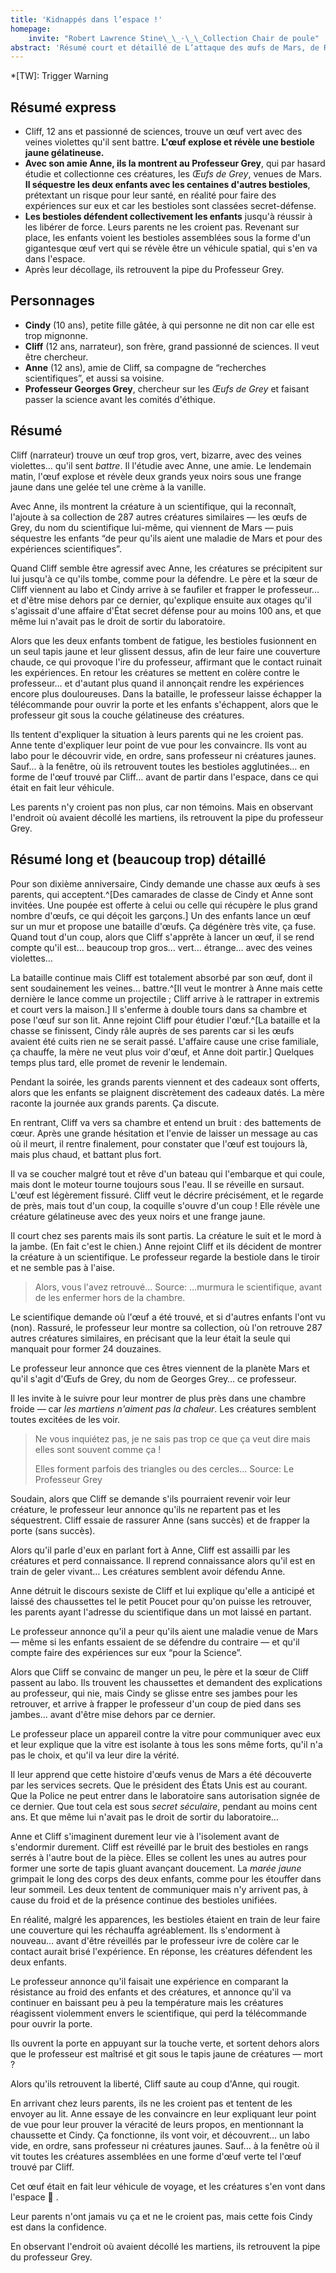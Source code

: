 ```yaml
---
title: 'Kidnappés dans l’espace !'
homepage:
    invite: "Robert Lawrence Stine\_\_·\_\_Collection Chair de poule"
abstract: 'Résumé court et détaillé de L’attaque des œufs de Mars, de Robert Lawrence Stine dans la collection Chair de Poule !'
---
```


<!--[[a]]
| Cette page résume [l'_Horrifique Histoire Hors Série “Chaire de poule”_](https://www.twitch.tv/videos/2000708744?t=01h32m15s) diffusée par Vincent Chabrette le dimanche 10 décembre 2023.
|
| **Si vous souhaitez écouter la rediffusion ou lire la nouvelle, ne lisez pas ce qui suit, toute l’histoire vous y est divulgâchée !**
-->

*[TW]: Trigger Warning

## Résumé express

- Cliff, 12 ans et passionné de sciences, trouve un œuf vert avec des veines violettes qu'il sent battre. **L'œuf explose et révèle une bestiole jaune gélatineuse.**
- **Avec son amie Anne, ils la montrent au Professeur Grey**, qui par hasard étudie et collectionne ces créatures, les _Œufs de Grey_, venues de Mars. **Il séquestre les deux enfants avec les centaines d'autres bestioles**, prétextant un risque pour leur santé, en réalité pour faire des expériences sur eux et car les bestioles sont classées secret-défense.
- **Les bestioles défendent collectivement les enfants** jusqu'à réussir à les libérer de force. Leurs parents ne les croient pas. Revenant sur place, les enfants voient les bestioles assemblées sous la forme d'un gigantesque œuf vert qui se révèle être un véhicule spatial, qui s'en va dans l'espace.
- Après leur décollage, ils retrouvent la pipe du Professeur Grey.

## Personnages

- **Cindy** (10 ans), petite fille gâtée, à qui personne ne dit non car elle est trop mignonne.
- **Cliff** (12 ans, narrateur), son frère, grand passionné de sciences. Il veut être chercheur.
- **Anne** (12 ans), amie de Cliff, sa compagne de “recherches scientifiques”, et aussi sa voisine.
- **Professeur Georges Grey**, chercheur sur les _Œufs de Grey_ et faisant passer la science avant les comités d'éthique.

## Résumé

Cliff (narrateur) trouve un œuf trop gros, vert, bizarre, avec des veines violettes… qu'il sent *battre*. Il l'étudie avec Anne, une amie. Le lendemain matin, l'œuf explose et révèle deux grands yeux noirs sous une frange jaune dans une gelée tel une crème à la vanille.

Avec Anne, ils montrent la créature à un scientifique, qui la reconnaît, l'ajoute à sa collection de 287 autres créatures similaires — les œufs de Grey, du nom du scientifique lui-même, qui viennent de Mars — puis séquestre les enfants “de peur qu'ils aient une maladie de Mars et pour des expériences scientifiques”.

Quand Cliff semble être agressif avec Anne, les créatures se précipitent sur lui jusqu'à ce qu'ils tombe, comme pour la défendre. Le père et la sœur de Cliff viennent au labo et Cindy arrive à se faufiler et frapper le professeur… et d'être mise dehors par ce dernier, qu'explique ensuite aux otages qu'il s'agissait d'une affaire d'État secret défense pour au moins 100 ans, et que même lui n'avait pas le droit de sortir du laboratoire.

Alors que les deux enfants tombent de fatigue, les bestioles fusionnent en un seul tapis jaune et leur glissent dessus, afin de leur faire une couverture chaude, ce qui provoque l'ire du professeur, affirmant que le contact ruinait les expériences. En retour les créatures se mettent en colère contre le professeur… et d'autant plus quand il annonçait rendre les expériences encore plus douloureuses. Dans la bataille, le professeur laisse échapper la télécommande pour ouvrir la porte et les enfants s'échappent, alors que le professeur git sous la couche gélatineuse des créatures.

Ils tentent d'expliquer la situation à leurs parents qui ne les croient pas. Anne tente d'expliquer leur point de vue pour les convaincre. Ils vont au labo pour le découvrir vide, en ordre, sans professeur ni créatures jaunes. Sauf… à la fenêtre, où ils retrouvent toutes les bestioles agglutinées… en forme de l'œuf trouvé par Cliff… avant de partir dans l'espace, dans ce qui était en fait leur véhicule.

Les parents n'y croient pas non plus, car non témoins. Mais en observant l'endroit où avaient décollé les martiens, ils retrouvent la pipe du professeur Grey.

## Résumé long et (beaucoup trop) détaillé

Pour son dixième anniversaire, Cindy demande une chasse aux œufs à ses parents, qui acceptent.^[Des camarades de classe de Cindy et Anne sont invitées. Une poupée est offerte à celui ou celle qui récupère le plus grand nombre d'œufs, ce qui déçoit les garçons.] Un des enfants lance un œuf sur un mur et propose une bataille d'œufs. Ça dégénère très vite, ça fuse. Quand tout d'un coup, alors que Cliff s'apprête à lancer un œuf, il se rend compte qu'il est… beaucoup trop gros… vert… étrange… avec des veines violettes…

La bataille continue mais Cliff est totalement absorbé par son œuf, dont il sent soudainement les veines… battre.^[Il veut le montrer à Anne mais cette dernière le lance comme un projectile ; Cliff arrive à le rattraper in extremis et court vers la maison.] Il s'enferme à double tours dans sa chambre et pose l'œuf sur son lit. Anne rejoint Cliff pour étudier l'œuf.^[La bataille et la chasse se finissent, Cindy râle auprès de ses parents car si les œufs avaient été cuits rien ne se serait passé.  L'affaire cause une crise familiale, ça chauffe, la mère ne veut plus voir d'œuf, et Anne doit partir.] Quelques temps plus tard, elle promet de revenir le lendemain.

Pendant la soirée, les grands parents viennent et des cadeaux sont offerts, alors que les enfants se plaignent discrètement des cadeaux datés. La mère raconte la journée aux grands parents. Ça discute.

En rentrant, Cliff va vers sa chambre et entend un bruit : des battements de cœur. Après une grande hésitation et l'envie de laisser un message au cas où il meurt, il rentre finalement, pour constater que l'œuf est toujours là, mais plus chaud, et battant plus fort.

Il va se coucher malgré tout et rêve d'un bateau qui l'embarque et qui coule, mais dont le moteur tourne toujours sous l'eau. Il se réveille en sursaut. L'œuf est légèrement fissuré. Cliff veut le décrire précisément, et le regarde de près, mais tout d'un coup, la coquille s'ouvre d'un coup ! Elle révèle une créature gélatineuse avec des yeux noirs et une frange jaune.

Il court chez ses parents mais ils sont partis. La créature le suit et le mord à la jambe. (En fait c'est le chien.) Anne rejoint Cliff et ils décident de montrer la créature à un scientifique. Le professeur regarde la bestiole dans le tiroir et ne semble pas à l'aise.

> Alors, vous l'avez retrouvé…
Source: …murmura le scientifique, avant de les enfermer hors de la chambre.

Le scientifique demande où l'œuf a été trouvé, et si d'autres enfants l'ont vu (non). Rassuré, le professeur leur montre sa collection, où l'on retrouve 287 autres créatures similaires, en précisant que la leur était la seule qui manquait pour former 24 douzaines.

Le professeur leur annonce que ces êtres viennent de la planète Mars et qu'il s'agit d'Œufs de Grey, du nom de Georges Grey… ce professeur.

Il les invite à le suivre pour leur montrer de plus près dans une chambre froide — car _les martiens n'aiment pas la chaleur_. Les créatures semblent toutes excitées de les voir.

> Ne vous inquiétez pas, je ne sais pas trop ce que ça veut dire mais elles sont souvent comme ça !
> 
> Elles forment parfois des triangles ou des cercles…
Source: Le Professeur Grey

Soudain, alors que Cliff se demande s'ils pourraient revenir voir leur créature, le professeur leur annonce qu'ils ne repartent pas et les séquestrent. Cliff essaie de rassurer Anne (sans succès) et de frapper la porte (sans succès).

Alors qu'il parle d'eux en parlant fort à Anne, Cliff est assailli par les créatures et perd connaissance. Il reprend connaissance alors qu'il est en train de geler vivant… Les créatures semblent avoir défendu Anne.

Anne détruit le discours sexiste de Cliff et lui explique qu'elle a anticipé et laissé des chaussettes tel le petit Poucet pour qu'on puisse les retrouver, les parents ayant l'adresse du scientifique dans un mot laissé en partant.

Le professeur annonce qu'il a peur qu'ils aient une maladie venue de Mars — même si les enfants essaient de se défendre du contraire — et qu'il compte faire des expériences sur eux “pour la Science”.

Alors que Cliff se convainc de manger un peu, le père et la sœur de Cliff passent au labo. Ils trouvent les chaussettes et demandent des explications au professeur, qui nie, mais Cindy se glisse entre ses jambes pour les retrouver, et arrive à frapper le professeur d'un coup de pied dans ses jambes… avant d'être mise dehors par ce dernier.

Le professeur place un appareil contre la vitre pour communiquer avec eux et leur explique que la vitre est isolante à tous les sons même forts, qu'il n'a pas le choix, et qu'il va leur dire la vérité.

Il leur apprend que cette histoire d'œufs venus de Mars a été découverte par les services secrets. Que le président des États Unis est au courant. Que la Police ne peut entrer dans le laboratoire sans autorisation signée de ce dernier. Que tout cela est sous _secret séculaire_, pendant au moins cent ans. Et que même lui n'avait pas le droit de sortir du laboratoire…

Anne et Cliff s'imaginent durement leur vie à l'isolement avant de s'endormir durement. Cliff est réveillé par le bruit des bestioles en rangs serrés à l'autre bout de la pièce. Elles se collent les unes au autres pour former une sorte de tapis gluant avançant doucement. La _marée jaune_ grimpait le long des corps des deux enfants, comme pour les étouffer dans leur sommeil. Les deux tentent de communiquer mais n'y arrivent pas, à cause du froid et de la présence continue des bestioles unifiées.

En réalité, malgré les apparences, les bestioles étaient en train de leur faire une couverture qui les réchauffa agréablement. Ils s'endorment à nouveau… avant d'être réveillés par le professeur ivre de colère car le contact aurait brisé l'expérience. En réponse, les créatures défendent les deux enfants.

Le professeur annonce qu'il faisait une expérience en comparant la résistance au froid des enfants et des créatures, et annonce qu'il va continuer en baissant peu à peu la température mais les créatures réagissent violemment envers le scientifique, qui perd la télécommande pour ouvrir la porte.

Ils ouvrent la porte en appuyant sur la touche verte, et sortent dehors alors que le professeur est maîtrisé et git sous le tapis jaune de créatures — mort ?

Alors qu'ils retrouvent la liberté, Cliff saute au coup d'Anne, qui rougit.

En arrivant chez leurs parents, ils ne les croient pas et tentent de les envoyer au lit. Anne essaye de les convaincre en leur expliquant leur point de vue pour leur prouver la véracité de leurs propos, en mentionnant la chaussette et Cindy. Ça fonctionne, ils vont voir, et découvrent… un labo vide, en ordre, sans professeur ni créatures jaunes. Sauf… à la fenêtre où il vit toutes les créatures assemblées en une forme d'œuf verte tel l'œuf trouvé par Cliff.

Cet œuf était en fait leur véhicule de voyage, et les créatures s'en vont dans l'espace 🚀 .

Leur parents n'ont jamais vu ça et ne le croient pas, mais cette fois Cindy est dans la confidence.

En observant l'endroit où avaient décollé les martiens, ils retrouvent la pipe du professeur Grey.